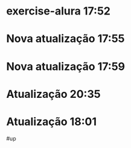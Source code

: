 # exercise-alura 17:52
# Nova atualização 17:55
# Nova atualização 17:59
# Atualização 20:35
# Atualização 18:01
#up
